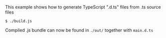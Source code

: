 This example shows how to generate TypeScript ".d.ts" files from .ts source files

```
$ ./build.js
```

Compiled .js bundle can now be found in `./out/` together with `main.d.ts`
